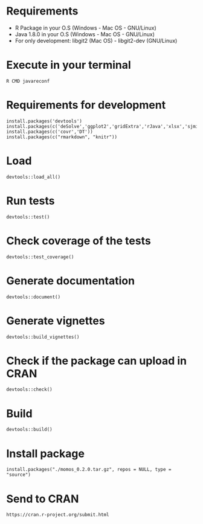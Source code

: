 # Requirements
- R Package in your O.S (Windows - Mac OS - GNU/Linux)
- Java 1.8.0 in your O.S (Windows - Mac OS - GNU/Linux)
- For only development: libgit2 (Mac OS) - libgit2-dev (GNU/Linux)
# Execute in your terminal
```
R CMD javareconf
```
# Requirements for development
```
install.packages('devtools')
install.packages(c('deSolve','ggplot2','gridExtra','rJava','xlsx','sjmisc','gdata','FME'))
install.packages(c('covr','DT'))
install.packages(c("rmarkdown", "knitr"))
```
# Load
```{r}
devtools::load_all()
```
# Run tests
```{r}
devtools::test()
```
# Check coverage of the tests
```{r}
devtools::test_coverage()
```
# Generate documentation
```{r}
devtools::document()
```
# Generate vignettes
```{r}
devtools::build_vignettes()
```
# Check if the package can upload in CRAN
```{r}
devtools::check()
```
# Build
```{r}
devtools::build()
```
# Install package
```{r}
install.packages("./momos_0.2.0.tar.gz", repos = NULL, type = "source")
```
# Send to CRAN
`https://cran.r-project.org/submit.html`
